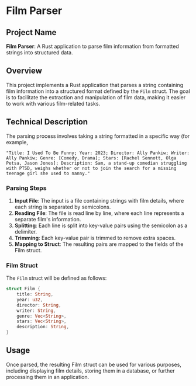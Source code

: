 # Film Parser

## Project Name
**Film Parser**: A Rust application to parse film information from formatted strings into structured data.

## Overview
This project implements a Rust application that parses a string containing film information into a structured format defined by the `Film` struct. The goal is to facilitate the extraction and manipulation of film data, making it easier to work with various film-related tasks.

## Technical Description
The parsing process involves taking a string formatted in a specific way (for example,
```text
"Title: I Used To Be Funny; Year: 2023; Director: Ally Pankiw; Writer: Ally Pankiw; Genre: [Comedy, Drama]; Stars: [Rachel Sennott, Olga Petsa, Jason Jones]; Description: Sam, a stand-up comedian struggling with PTSD, weighs whether or not to join the search for a missing teenage girl she used to nanny."
```

### Parsing Steps
1. **Input File**: The input is a file containing strings with film details, where each string is separated by semicolons.
2. **Reading File**: The file is read line by line, where each line represents a separate film's information.
3. **Splitting**: Each line is split into key-value pairs using the semicolon as a delimiter.
4. **Trimming**: Each key-value pair is trimmed to remove extra spaces.
5. **Mapping to Struct**: The resulting pairs are mapped to the fields of the Film struct.

### Film Struct
The `Film` struct will be defined as follows:
```rust
struct Film {
    title: String,
    year: u32,
    director: String,
    writer: String,
    genre: Vec<String>,
    stars: Vec<String>,
    description: String,
}
```

## Usage
Once parsed, the resulting Film struct can be used for various purposes, including displaying film details, storing them in a database, or further processing them in an application.